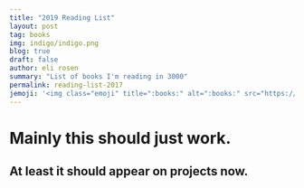 ```yaml
---
title: "2019 Reading List"
layout: post
tag: books
img: indigo/indigo.png
blog: true
draft: false
author: eli rosen
summary: "List of books I'm reading in 3000"
permalink: reading-list-2017
jemoji: '<img class="emoji" title=":books:" alt=":books:" src="https://assets.github.com/images/icons/emoji/unicode/1f4da.png" height="20" width="20" align="absmiddle">'
---
```



# Mainly this should just work.
## At least it should appear on projects now.
